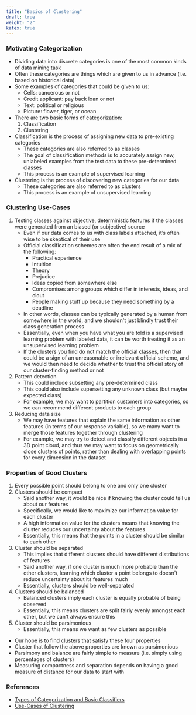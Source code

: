 ```yaml
---
title: "Basics of Clustering"
draft: true
weight: "2"
katex: true
---
```


### Motivating Categorization
- Dividing data into discrete categories is one of the most common kinds of data mining task
- Often these categories are things which are given to us in advance (i.e. based on historical data)
- Some examples of categories that could be given to us:
	- Cells: cancerous or not
	- Credit applicant: pay back loan or not
	- Text: political or religious
	- Picture: flower, tiger, or ocean
- There are two basic forms of categorization:
	1. Classification
	2. Clustering
- Classification is the process of assigning new data to pre-existing categories
	- These categories are also referred to as classes
	- The goal of classification methods is to accurately assign new, unlabeled examples from the test data to these pre-determined classes
	- This process is an example of supervised learning
- Clustering is the process of discovering new categories for our data
	- These categories are also referred to as clusters
	- This process is an example of unsupervised learning

### Clustering Use-Cases
1. Testing classes against objective, deterministic features if the classes were generated from an biased (or subjective) source
	- Even if our data comes to us with class labels attached, it’s often wise to be skeptical of their use
	- Official classification schemes are often the end result of a mix of the following:
		- Practical experience
		- Intuition
		- Theory
		- Prejudice
		- Ideas copied from somewhere else
		- Compromises among groups which differ in interests, ideas, and clout
		- People making stuff up because they need something by a deadline
	- In other words, classes can be typically generated by a human from somewhere in the world, and we shouldn't just blindly trust their class generation process
	- Essentially, even when you have what you are told is a supervised learning problem with labeled data, it can be worth treating it as an unsupervised learning problem
	- If the clusters you find do not match the official classes, then that could be a sign of an unreasonable or irrelevant official scheme, and we would then need to decide whether to trust the official story of our cluster-finding method or not
2. Pattern detection
	- This could include subsetting any pre-determined class
	- This could also include supersetting any unknown class (but maybe expected class)
	- For example, we may want to partition customers into categories, so we can recommend different products to each group
3. Reducing data size
	- We may have features that explain the same information as other features (in terms of our response variable), so we many want to merge those features together through clustering
	- For example, we may try to detect and classify different objects in a 3D point cloud, and thus we may want to focus on geometrically close clusters of points, rather than dealing with overlapping points for every dimension in the dataset

### Properties of Good Clusters
1. Every possible point should belong to one and only one cluster
2. Clusters should be compact
	- Said another way, it would be nice if knowing the cluster could tell us about our features
	- Specifically, we would like to maximize our information value for each cluster
	- A high information value for the clusters means that knowing the cluster reduces our uncertainty about the features
	- Essentially, this means that the points in a cluster should be similar to each other
3. Cluster should be separated
	- This implies that different clusters should have different distributions of features
	- Said another way, if one cluster is much more probable than the other clusters, learning which cluster a point belongs to doesn't reduce uncertainty about its features much
	- Essentially, clusters should be well-separated
4. Clusters should be balanced
	- Balanced clusters imply each cluster is equally probable of being observed
	- Essentially, this means clusters are split fairly evenly amongst each other, but we can't always ensure this
5. Cluster should be parsimonious
	- Essentially, this means we want as few clusters as possible
- Our hope is to find clusters that satisfy these four properties
- Cluster that follow the above properties are known as parsimonious
- Parsimony and balance are fairly simple to measure (i.e. simply using percentages of clusters)
- Measuring compactness and separation depends on having a good measure of distance for our data to start with

### References
- [Types of Categorization and Basic Classifiers](https://www.stat.cmu.edu/~cshalizi/350/2008/lectures/07/lecture-07.pdf)
- [Use-Cases of Clustering](https://www.quora.com/What-are-some-use-cases-of-clustering-in-machine-learning)
